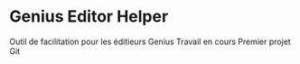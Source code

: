 # Genius Editor Helper

Outil de facilitation pour les éditieurs Genius
Travail en cours
Premier projet Git
